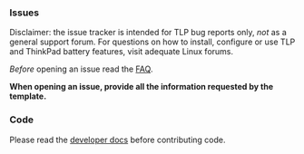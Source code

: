 ### Issues

Disclaimer: the issue tracker is intended for TLP bug reports only, *not* as a
general support forum. For questions on how to install, configure or use TLP
and ThinkPad battery features, visit adequate Linux forums.

*Before* opening an issue read the [FAQ](http://linrunner.de/en/tlp/docs/tlp-faq.html).

**When opening an issue, provide all the information requested by the template.**

### Code

Please read the [developer docs](http://linrunner.de/en/tlp/docs/tlp-developer-documentation.html) before contributing code.
